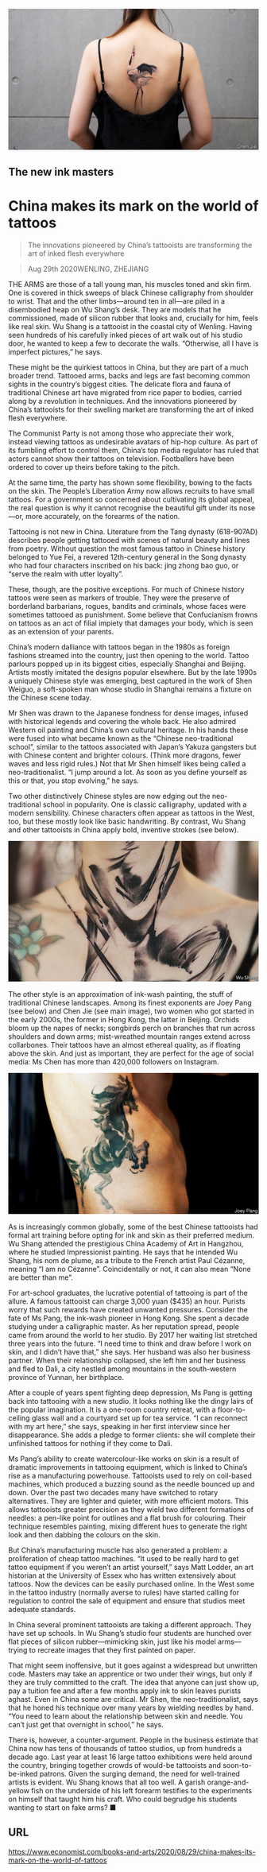 ![](./images/20200829_BKP005.jpg)

## The new ink masters

# China makes its mark on the world of tattoos

> The innovations pioneered by China’s tattooists are transforming the art of inked flesh everywhere

> Aug 29th 2020WENLING, ZHEJIANG

THE ARMS are those of a tall young man, his muscles toned and skin firm. One is covered in thick sweeps of black Chinese calligraphy from shoulder to wrist. That and the other limbs—around ten in all—are piled in a disembodied heap on Wu Shang’s desk. They are models that he commissioned, made of silicon rubber that looks and, crucially for him, feels like real skin. Wu Shang is a tattooist in the coastal city of Wenling. Having seen hundreds of his carefully inked pieces of art walk out of his studio door, he wanted to keep a few to decorate the walls. “Otherwise, all I have is imperfect pictures,” he says.

 These might be the quirkiest tattoos in China, but they are part of a much broader trend. Tattooed arms, backs and legs are fast becoming common sights in the country’s biggest cities. The delicate flora and fauna of traditional Chinese art have migrated from rice paper to bodies, carried along by a revolution in techniques. And the innovations pioneered by China’s tattooists for their swelling market are transforming the art of inked flesh everywhere.

The Communist Party is not among those who appreciate their work, instead viewing tattoos as undesirable avatars of hip-hop culture. As part of its fumbling effort to control them, China’s top media regulator has ruled that actors cannot show their tattoos on television. Footballers have been ordered to cover up theirs before taking to the pitch.

At the same time, the party has shown some flexibility, bowing to the facts on the skin. The People’s Liberation Army now allows recruits to have small tattoos. For a government so concerned about cultivating its global appeal, the real question is why it cannot recognise the beautiful gift under its nose—or, more accurately, on the forearms of the nation.

Tattooing is not new in China. Literature from the Tang dynasty (618-907AD) describes people getting tattooed with scenes of natural beauty and lines from poetry. Without question the most famous tattoo in Chinese history belonged to Yue Fei, a revered 12th-century general in the Song dynasty who had four characters inscribed on his back: jing zhong bao guo, or “serve the realm with utter loyalty”.

 These, though, are the positive exceptions. For much of Chinese history tattoos were seen as markers of trouble. They were the preserve of borderland barbarians, rogues, bandits and criminals, whose faces were sometimes tattooed as punishment. Some believe that Confucianism frowns on tattoos as an act of filial impiety that damages your body, which is seen as an extension of your parents.

 China’s modern dalliance with tattoos began in the 1980s as foreign fashions streamed into the country, just then opening to the world. Tattoo parlours popped up in its biggest cities, especially Shanghai and Beijing. Artists mostly imitated the designs popular elsewhere. But by the late 1990s a uniquely Chinese style was emerging, best captured in the work of Shen Weiguo, a soft-spoken man whose studio in Shanghai remains a fixture on the Chinese scene today.

 Mr Shen was drawn to the Japanese fondness for dense images, infused with historical legends and covering the whole back. He also admired Western oil painting and China’s own cultural heritage. In his hands these were fused into what became known as the “Chinese neo-traditional school”, similar to the tattoos associated with Japan’s Yakuza gangsters but with Chinese content and brighter colours. (Think more dragons, fewer waves and less rigid rules.) Not that Mr Shen himself likes being called a neo-traditionalist. “I jump around a lot. As soon as you define yourself as this or that, you stop evolving,” he says.

 Two other distinctively Chinese styles are now edging out the neo-traditional school in popularity. One is classic calligraphy, updated with a modern sensibility. Chinese characters often appear as tattoos in the West, too, but these mostly look like basic handwriting. By contrast, Wu Shang and other tattooists in China apply bold, inventive strokes (see below).



![](./images/20200829_BKP004.jpg)

 The other style is an approximation of ink-wash painting, the stuff of traditional Chinese landscapes. Among its finest exponents are Joey Pang (see below) and Chen Jie (see main image), two women who got started in the early 2000s, the former in Hong Kong, the latter in Beijing. Orchids bloom up the napes of necks; songbirds perch on branches that run across shoulders and down arms; mist-wreathed mountain ranges extend across collarbones. Their tattoos have an almost ethereal quality, as if floating above the skin. And just as important, they are perfect for the age of social media: Ms Chen has more than 420,000 followers on Instagram.



![](./images/20200829_BKP006_0.jpg)

As is increasingly common globally, some of the best Chinese tattooists had formal art training before opting for ink and skin as their preferred medium. Wu Shang attended the prestigious China Academy of Art in Hangzhou, where he studied Impressionist painting. He says that he intended Wu Shang, his nom de plume, as a tribute to the French artist Paul Cézanne, meaning “I am no Cézanne”. Coincidentally or not, it can also mean “None are better than me”.

 For art-school graduates, the lucrative potential of tattooing is part of the allure. A famous tattooist can charge 3,000 yuan ($435) an hour. Purists worry that such rewards have created unwanted pressures. Consider the fate of Ms Pang, the ink-wash pioneer in Hong Kong. She spent a decade studying under a calligraphic master. As her reputation spread, people came from around the world to her studio. By 2017 her waiting list stretched three years into the future. “I need time to think and draw before I work on skin, and I didn’t have that,” she says. Her husband was also her business partner. When their relationship collapsed, she left him and her business and fled to Dali, a city nestled among mountains in the south-western province of Yunnan, her birthplace.

After a couple of years spent fighting deep depression, Ms Pang is getting back into tattooing with a new studio. It looks nothing like the dingy lairs of the popular imagination. It is a one-room country retreat, with a floor-to-ceiling glass wall and a courtyard set up for tea service. “I can reconnect with my art here,” she says, speaking in her first interview since her disappearance. She adds a pledge to former clients: she will complete their unfinished tattoos for nothing if they come to Dali.

Ms Pang’s ability to create watercolour-like works on skin is a result of dramatic improvements in tattooing equipment, which is linked to China’s rise as a manufacturing powerhouse. Tattooists used to rely on coil-based machines, which produced a buzzing sound as the needle bounced up and down. Over the past two decades many have switched to rotary alternatives. They are lighter and quieter, with more efficient motors. This allows tattooists greater precision as they wield two different formations of needles: a pen-like point for outlines and a flat brush for colouring. Their technique resembles painting, mixing different hues to generate the right look and then dabbing the colours on the skin.

But China’s manufacturing muscle has also generated a problem: a proliferation of cheap tattoo machines. “It used to be really hard to get tattoo equipment if you weren’t an artist yourself,” says Matt Lodder, an art historian at the University of Essex who has written extensively about tattoos. Now the devices can be easily purchased online. In the West some in the tattoo industry (normally averse to rules) have started calling for regulation to control the sale of equipment and ensure that studios meet adequate standards.

In China several prominent tattooists are taking a different approach. They have set up schools. In Wu Shang’s studio four students are hunched over flat pieces of silicon rubber—mimicking skin, just like his model arms—trying to recreate images that they first painted on paper.

That might seem inoffensive, but it goes against a widespread but unwritten code. Masters may take an apprentice or two under their wings, but only if they are truly committed to the craft. The idea that anyone can just show up, pay a tuition fee and after a few months apply ink to skin leaves purists aghast. Even in China some are critical. Mr Shen, the neo-traditionalist, says that he honed his technique over many years by wielding needles by hand. “You need to learn about the relationship between skin and needle. You can’t just get that overnight in school,” he says.

There is, however, a counter-argument. People in the business estimate that China now has tens of thousands of tattoo studios, up from hundreds a decade ago. Last year at least 16 large tattoo exhibitions were held around the country, bringing together crowds of would-be tattooists and soon-to-be-inked patrons. Given the surging demand, the need for well-trained artists is evident. Wu Shang knows that all too well. A garish orange-and-yellow fish on the underside of his left forearm testifies to the experiments on himself that taught him his craft. Who could begrudge his students wanting to start on fake arms? ■

## URL

https://www.economist.com/books-and-arts/2020/08/29/china-makes-its-mark-on-the-world-of-tattoos
